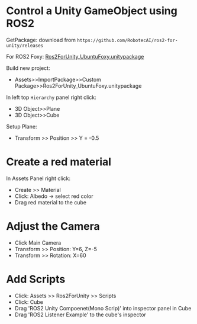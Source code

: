 # Control a Unity GameObject using ROS2

GetPackage:
download from `https://github.com/RobotecAI/ros2-for-unity/releases`

For ROS2 Foxy:
[Ros2ForUnity_UbuntuFoxy.unitypackage](https://github.com/RobotecAI/ros2-for-unity/releases/download/1.0.0/Ros2ForUnity_UbuntuFoxy.unitypackage)


Build new project:
- Assets>>ImportPackage>>Custom Package>>Ros2ForUnity_UbuntuFoxy.unitypackage


In left top `Hierarchy` panel right click:
- 3D Object>>Plane
- 3D Object>>Cube

Setup Plane:
- Transform >> Position >> Y = -0.5

# Create a red material
In Assets Panel right click:
- Create >> Material
- Click: Albedo -> select red color
- Drag red material to the cube

# Adjust the Camera
- Click Main Camera
- Transform >> Position: Y=6, Z=-5 
- Transform >> Rotation: X=60

# Add Scripts
- Click: Assets >> Ros2ForUnity >> Scripts
- Click: Cube
- Drag 'ROS2 Unity Compoenet(Mono Scrip)' into inspector panel in Cube
- Drag 'ROS2 Listener Example' to the cube's inspector